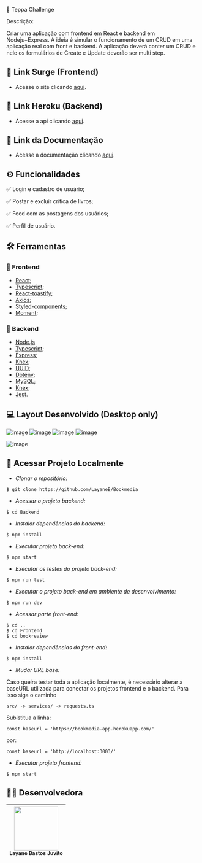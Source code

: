 :scroll: Teppa Challenge

Descrição:

Criar uma aplicação com frontend em React e backend em Nodejs+Express. A ideia é simular o funcionamento de um CRUD em uma aplicação real com front e backend. A aplicação deverá conter um CRUD e nele os formulários de Create e Update deverão ser multi step.

## :link: Link Surge (Frontend)
- Acesse o site clicando [aqui](https://bookmedia.surge.sh/).

## :link: Link Heroku (Backend)
- Acesse a api clicando [aqui](https://bookmedia.surge.sh/).

## :link: Link da Documentação
- Acesse a documentação clicando [aqui](https://documenter.getpostman.com/view/14453564/Uzs42Qf7).


## ⚙️ Funcionalidades
✅ Login e cadastro de usuário;

✅ Postar e excluir crítica de livros;

✅ Feed com as postagens dos usuários;

✅ Perfil de usuário.

## :hammer_and_wrench: Ferramentas 
### 🍮 Frontend
- [React](https://pt-br.reactjs.org/);
- [Typescript](https://www.typescriptlang.org/docs/);
- [React-toastify](https://fkhadra.github.io/react-toastify/introduction/);
- [Axios](https://axios-http.com/ptbr/docs/intro/);
- [Styled-components](https://styled-components.com/docs/);
- [Moment](https://momentjs.com/);
### 🤵 Backend
- [Node.js](https://nodejs.dev/)
- [Typescript](https://www.typescriptlang.org/docs/);
- [Express](http://expressjs.com/);
- [Knex](http://knexjs.org/guide/);
- [UUID](https://www.npmjs.com/package/uuid);
- [Dotenv](https://www.npmjs.com/package/dotenv);
- [MySQL](https://dev.mysql.com/doc/);
- [Knex](https://knexjs.org/);
- [Jest](https://jestjs.io/pt-BR/).

## :computer: Layout Desenvolvido (Desktop only)
![image](https://user-images.githubusercontent.com/50851374/183273266-3aee69af-01bf-45c3-8dc1-22a044ac5d8b.png)
![image](https://user-images.githubusercontent.com/50851374/183273285-627de838-6c59-4ead-ada2-7671611d66c7.png)
![image](https://user-images.githubusercontent.com/50851374/183273305-9b806b39-5cad-492d-bf3d-dbb550c98c02.png)
![image](https://user-images.githubusercontent.com/50851374/183273323-ee342261-bc69-46bf-9d02-61dd88761f34.png)

![image](https://user-images.githubusercontent.com/50851374/183273333-24cf4fa6-68cd-48f1-ad20-4c5bbaa752f1.png)


## 📁 Acessar Projeto Localmente

- *Clonar o repositório:*

```
$ git clone https://github.com/LayaneB/Bookmedia
```

- *Acessar o projeto backend:*

```
$ cd Backend
```

- *Instalar dependências do backend:*

```
$ npm install
```

- *Executar projeto back-end:*

```
$ npm start
```
- *Executar os testes do projeto back-end:*

```
$ npm run test
```

- *Executar o projeto back-end em ambiente de desenvolvimento:*

```
$ npm run dev
```

- *Acessar parte front-end:*

```
$ cd ..
$ cd Frontend
$ cd bookreview
```

- *Instalar dependências do front-end:*

```
$ npm install
```

- *Mudar URL base:*

Caso queira testar toda a aplicação localmente, é necessário alterar a baseURL utilizada para conectar os projetos frontend e o backend. Para isso siga o caminho

 ```src/ -> services/ -> requests.ts```

Subistitua a linha:

```
const baseurl = 'https://bookmedia-app.herokuapp.com/'
```
por:
```
const baseurl = 'http://localhost:3003/'
```

- *Executar projeto frontend:*

```
$ npm start
```

## 👨‍💻 Desenvolvedora
[<img src="https://avatars.githubusercontent.com/u/50851374?v=4" width=115><br><sub>Layane Bastos Juvito</sub>](https://github.com/MatthsMB) |
| :---: |